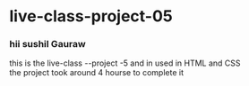 # live-class-project-05
### hii sushil Gauraw ###
this is the live-class --project -5 and in used in HTML and CSS  
the project took around  4 hourse to complete it 
